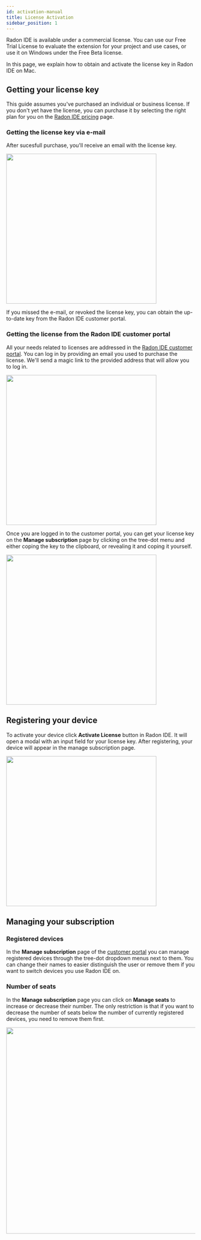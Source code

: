 ```yaml
---
id: activation-manual
title: License Activation
sidebar_position: 1
---
```


Radon IDE is available under a commercial license.
You can use our Free Trial License to evaluate the extension for your project and use cases, or use it on Windows under the Free Beta license.

In this page, we explain how to obtain and activate the license key in Radon IDE on Mac.

## Getting your license key

This guide assumes you've purchased an individual or business license.
If you don't yet have the license, you can purchase it by selecting the right plan for you on the [Radon IDE pricing](https://ide.swmansion.com/pricing) page.

### Getting the license key via e-mail

After sucesfull purchase, you'll receive an email with the license key.

<img width="400" src="/img/docs/customer_portal_license_email.png" className="shadow-image"/>

If you missed the e-mail, or revoked the license key, you can obtain the up-to-date key from the Radon IDE customer portal.

### Getting the license from the Radon IDE customer portal

All your needs related to licenses are addressed in the [Radon IDE customer portal](https://portal.ide.swmansion.com/).
You can log in by providing an email you used to purchase the license.
We'll send a magic link to the provided address that will allow you to log in.

<img width="400" src="/img/docs/customer_portal_login_page.png" className="shadow-image"/>

Once you are logged in to the customer portal, you can get your license key on the **Manage subscription** page by clicking on the tree-dot menu and either coping the key to the clipboard,
or revealing it and coping it yourself.

<img width="400" src="/img/docs/customer_portal_retrieve_license.png" className="shadow-image"/>

## Registering your device

To activate your device click **Activate License** button in Radon IDE. It will open a modal with an input field for your license key. After registering, your device will appear in the manage subscription page.

<img width="400" src="/img/docs/ide_activate_license.png" className="shadow-image"/>

## Managing your subscription

### Registered devices

In the **Manage subscription** page of the [customer portal](https://portal.ide.swmansion.com/) you can manage registered devices through the tree-dot dropdown menus next to them. You can change their names to easier distinguish the user or remove them if you want to switch devices you use Radon IDE on.

### Number of seats

In the **Manage subscription** page you can click on **Manage seats** to increase or decrease their number. The only restriction is that if you want to decrease the number of seats below the number of currently registered devices, you need to remove them first.

<img width="550" src="/img/docs/customer_portal_manage_subscription.png" className="shadow-image"/>
